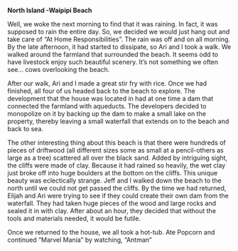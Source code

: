 **North Island -Waipipi Beach**

Well, we woke the next morning to find that it was raining. In fact, it was
supposed to rain the entire day. So, we decided we would just hang out and
take care of “At Home Responsibilities”. The rain was off and on all morning. By
the late afternoon, it had started to dissipate, so Ari and I took a walk. We walked
around the farmland that surrounded the beach. It seems odd to have livestock
enjoy such beautiful scenery. It’s not something we often see… cows overlooking
the beach.

After our walk, Ari and I made a great stir fry with rice. Once we had finished, all
four of us headed back to the beach to explore. The development that the
house was located in had at one time a dam that connected the farmland with
aqueducts. The developers decided to monopolize on it by backing up the dam
to make a small lake on the property, thereby leaving a small waterfall that
extends on to the beach and back to sea.

The other interesting thing about this beach is that there were hundreds of pieces
of driftwood (all different sizes some as small at a pencil-others as large as a tree)
scattered all over the black sand. Added by intriguing sight, the cliffs were made
of clay. Because it had rained so heavily, the wet clay just broke off into huge
boulders at the bottom on the cliffs. This unique beauty was eclectically strange.
Jeff and I walked down the beach to the north until we could not get passed
the cliffs. By the time we had returned, Elijah and Ari were trying to see if they
could create their own dam from the waterfall. They had taken huge pieces of
the wood and large rocks and sealed it in with clay. After about an hour, they
decided that without the tools and materials needed, it would be futile.

Once we returned to the house, we all took a hot-tub. Ate Popcorn and
continued “Marvel Mania” by watching, “Antman”